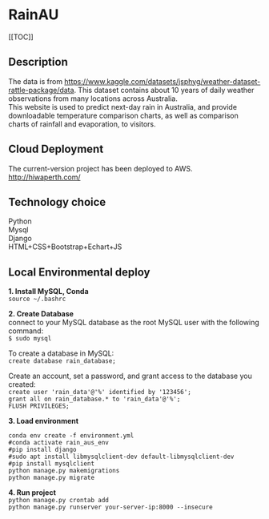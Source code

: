 # RainAU
[[TOC]]  

## Description
The data is from https://www.kaggle.com/datasets/jsphyg/weather-dataset-rattle-package/data. This dataset contains about 10 years of daily weather observations from many locations across Australia.  
This website is used to predict next-day rain in Australia, and provide downloadable temperature comparison charts, as well as comparison charts of rainfall and evaporation, to visitors.  

## Cloud Deployment
The current-version project has been deployed to AWS.  
http://hiwaperth.com/

## Technology choice
Python  
Mysql  
Django  
HTML+CSS+Bootstrap+Echart+JS  

## Local Environmental deploy
**1. Install MySQL, Conda**  
  `source ~/.bashrc`

**2. Create Database**  
   connect to your MySQL database as the root MySQL user with the following command:  
      `$ sudo mysql`  
  
   To create a database in MySQL:  
      `create database rain_database;`  
      
   Create an account, set a password, and grant access to the database you created:  
      `create user 'rain_data'@'%' identified by '123456';`  
      `grant all on rain_database.* to 'rain_data'@'%';`  
      `FLUSH PRIVILEGES;`
      
**3. Load environment**
   ```
   conda env create -f environment.yml
   #conda activate rain_aus_env  
   #pip install django  
   #sudo apt install libmysqlclient-dev default-libmysqlclient-dev  
   #pip install mysqlclient  
   python manage.py makemigrations  
   python manage.py migrate  
   ```

**4. Run project**  
   `python manage.py crontab add`  
   `python manage.py runserver your-server-ip:8000 --insecure`
